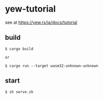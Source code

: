 # yew-tutorial
see at https://yew.rs/ja/docs/tutorial


## build
```
$ cargo build

or

$ cargo run --target wasm32-unknown-unknown
```

## start
```
$ sh serve.sh
```